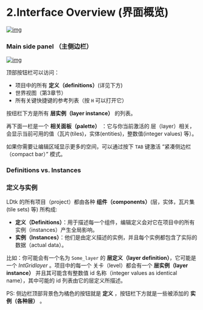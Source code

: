 # 2.Interface Overview (界面概览)

[![img](https://ldtk.io/wp-content/uploads/2022/02/full-1-1024x517.png)](https://ldtk.io/wp-content/uploads/2022/02/full-1.png)

### Main side panel （主侧边栏）

[![img](https://ldtk.io/wp-content/uploads/2021/01/mainPanel-1-467x1024.png)](https://ldtk.io/wp-content/uploads/2021/01/mainPanel-1.png)

顶部按钮栏可以访问：

- 项目中的所有 **定义（definitions）**(详见下方)
- 世界视图（第3章节）
- 所有关键快捷键的参考列表（按 `H` 可以打开它）

按纽栏下方是所有 **层实例（layer instance）** 的列表。 

再下面一栏是一个 **相关面板（palette）** ：它与你当前激活的 层（layer）相关，会显示当前可用的值（瓦片(tiles)，实体(entities)，整数值(integer values) 等）。

如果你需要让编辑区域显示更多的空间，可以通过按下 `TAB` 键激活 “紧凑侧边栏（compact bar）” 模式。

### Definitions vs. Instances

### 定义与实例

LDtk 的所有项目（project）都由各种 **组件（components）**(层，实体，瓦片集(tile sets) 等) 所构成:

- **定义（Definitions）**：用于描述每一个组件，编辑定义会对它在项目中的所有实例（instances）产生全局影响。
- **实例（Instances）**：他们是由定义描述的实例，并且每个实例都包含了实际的数据（actual data）。

比如：你可能会有一个名为 `Some_layer` 的 **层定义（layer definition）**，它可能是一个 *IntGridlayer* 。项目中的每一个 关卡（level）都会有一个 **层实例（layer instance）** 并且其可能含有整数值 id 名称（integer values as identical name），其中可能的 id 列表由它的层定义所描述。



PS: 侧边栏顶部背景色为橘色的按钮就是 **定义** ，按钮栏下方就是一些被添加的 **实例（各种层）** 。